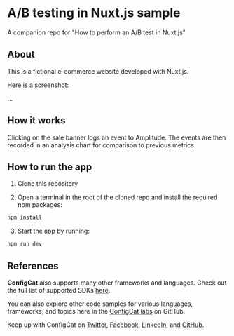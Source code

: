 # A/B testing in Nuxt.js sample

A companion repo for "How to perform an A/B test in Nuxt.js"

## About

This is a fictional e-commerce website developed with Nuxt.js.

Here is a screenshot:

...

## How it works

Clicking on the sale banner logs an event to Amplitude. The events are then recorded in 
an analysis chart for comparison to previous metrics.

## How to run the app

1. Clone this repository

2. Open a terminal in the root of the cloned repo and install the required npm packages:

```sh
npm install
```
3. Start the app by running:

```sh
npm run dev
```

## References

**ConfigCat** also supports many other frameworks and languages. Check out the full list of supported SDKs [here](https://configcat.com/docs/sdk-reference/overview/).

You can also explore other code samples for various languages, frameworks, and topics here in the [ConfigCat labs](https://github.com/configcat-labs) on GitHub.

Keep up with ConfigCat on [Twitter](https://twitter.com/configcat), [Facebook](https://www.facebook.com/configcat), [LinkedIn](https://www.linkedin.com/company/configcat/), and [GitHub](https://github.com/configcat).
